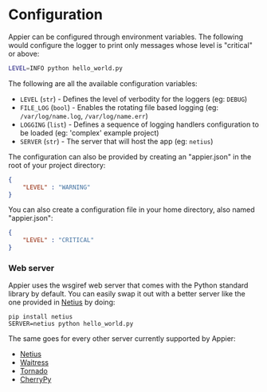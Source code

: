 # Configuration

Appier can be configured through environment variables. The following would configure the logger to print only messages whose level is "critical" or above:

```bash
LEVEL=INFO python hello_world.py
```

The following are all the available configuration variables:

* `LEVEL` (`str`) - Defines the level of verbodity for the loggers (eg: `DEBUG`)
* `FILE_LOG` (`bool`) - Enables the rotating file based logging (eg: `/var/log/name.log`, `/var/log/name.err`)
* `LOGGING` (`list`) - Defines a sequence of logging handlers configuration to be loaded (eg: 'complex' example project)
* `SERVER` (`str`) - The server that will host the app (eg: `netius`)

The configuration can also be provided by creating an "appier.json" in the root of your project directory:

```json
{
    "LEVEL" : "WARNING"
}
```

You can also create a configuration file in your home directory, also named "appier.json":

```json
{
    "LEVEL" : "CRITICAL"
}
```

### Web server

Appier uses the wsgiref web server that comes with the Python standard library by default. You can easily swap it out with a better server like the one provided in [Netius](http://netius.hive.pt) by doing:

```
pip install netius
SERVER=netius python hello_world.py
```

The same goes for every other server currently supported by Appier:

* [Netius](http://netius.hive.pt)
* [Waitress](http://waitress.readthedocs.org/)
* [Tornado](http://www.tornadoweb.org/)
* [CherryPy](http://www.cherrypy.org/)
